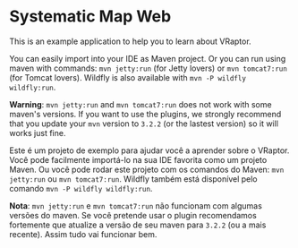 # Systematic Map Web

This is an example application to help you to learn about VRaptor. 

You can easily import into your IDE as Maven project. Or you can run using maven with commands: `mvn jetty:run` (for Jetty lovers) or `mvn tomcat7:run` (for Tomcat lovers). Wildfly is also available with `mvn -P wildfly wildfly:run`.

**Warning**: `mvn jetty:run` and `mvn tomcat7:run` does not work with some maven's versions. If you want to use the plugins, we strongly recommend that you update your `mvn` version to `3.2.2` (or the lastest version) so it will works just fine.


Este é um projeto de exemplo para ajudar você a aprender sobre o VRaptor. Você pode facilmente importá-lo na sua IDE favorita como um projeto Maven. Ou você pode rodar este projeto com os comandos do Maven: `mvn jetty:run` ou `mvn tomcat7:run`. Wildfly também está disponível pelo comando `mvn -P wildfly wildfly:run`.

**Nota**: `mvn jetty:run` e `mvn tomcat7:run` não funcionam com algumas versões do maven. Se você pretende usar o plugin recomendamos fortemente que atualize a versão de seu maven para `3.2.2` (ou a mais recente). Assim tudo vai funcionar bem.
